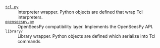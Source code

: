 
<dl>
<dt><a href="./tcl.py"><code>tcl.py</code></a></dt><dd>
  Interpreter wrapper. Python objects are defined that wrap Tcl interpreters.
</dd>

<dt><a href="./openseespy.py"><code>openseespy.py</code></a></dt><dd>
  OpenSeesPy compatibility layer. Implements the OpenSeesPy API.
</dd>

<dt><code>library/</code></dt><dd>
  Library wrapper. Python objects are defined which serialize into Tcl commands.
</dd>
</dl>

